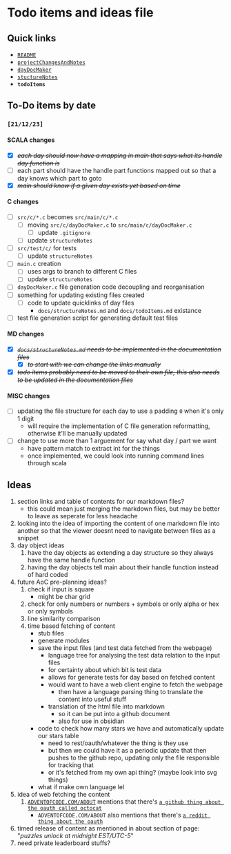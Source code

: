 # Todo items and ideas file

## Quick links
* [`README`](./README.md)
* [`projectChangesAndNotes`](./projectChangesAndNotes.md)
* [`dayDocMaker`](./dayDocMaker.md)
* [`stuctureNotes`](./stuctureNotes.md)
* **`todoItems`**

## To-Do items by date

### `[21/12/23]`

#### SCALA changes
- [x] ~~*each day should now have a mapping in main that says what its handle day function is*~~
- [ ] each part should have the handle part functions mapped out so that a day knows which part to goto
- [x] ~~*main should know if a given day exists yet based on time*~~

#### C changes
- [ ] `src/c/*.c` becomes `src/main/c/*.c`
    - [ ] moving `src/c/dayDocMaker.c` to `src/main/c/dayDocMaker.c`
        - [ ] update `.gitignore`
    - [ ] update `structureNotes`
- [ ] `src/test/c/` for tests
    - [ ] update `structureNotes`
- [ ] `main.c` creation
    - [ ] uses args to branch to different C files
    - [ ] update `structureNotes`
- [ ] `dayDocMaker.c` file generation code decoupling and reorganisation 
- [ ] something for updating existing files created
    - [ ] code to update quicklinks of day files
        * `docs/structureNotes.md` and `docs/todoItems.md` existance
- [ ] test file generation script for generating default test files

#### MD changes
- [x] ~~*`docs/structureNotes.md` needs to be implemented in the documentation files*~~
    - [x] ~~*to start with we can change the links manually*~~
- [x] ~~*todo items probably need to be moved to their own file, this also needs to be updated in the documentation files*~~

#### MISC changes
- [ ] updating the file structure for each day to use a padding `0` when it's only 1 digit
    * will require the implementation of C file generation reformatting, otherwise it'll be manually updated
- [ ] change to use more than 1 arguement for say what day / part we want
    * have pattern match to extract int for the things
    * once implemented, we could look into running command lines through scala

## Ideas
1. section links and table of contents for our markdown files?
    * this could mean just merging the markdown files, but may be better to leave as seperate for less headache
2. looking into the idea of importing the content of one markdown file into another so that the viewer doesnt need to navigate between files as a snippet
3. day object ideas
    1. have the day objects as extending a day structure so they always have the same handle function
    2. having the day objects tell main about their handle function instead of hard coded
4. future AoC pre-planning ideas?
    1. check if input is square
        * might be char grid
    2. check for only numbers or numbers + symbols or only alpha or hex or only symbols
    3. line similarity comparison
    4. time based fetching of content
        * stub files
        * generate modules
        * save the input files (and test data fetched from the webpage)
            - language tree for analysing the test data relation to the input files
            - for certainty about which bit is test data
            - allows for generate tests for day based on fetched content
            - would want to have a web client engine to fetch the webpage
                * then have a language parsing thing to translate the content into useful stuff
            - translation of the html file into markdown
                * so it can be put into a github document
                * also for use in obsidian
        * code to check how many stars we have and automatically update our stars table
            - need to rest/oauth/whatever the thing is they use
            - but then we could have it as a periodic update that then pushes to the github repo, updating only the file responsible for tracking that
            - or it's fetched from my own api thing? (maybe look into svg things)
        * what if make own language lel
5. idea of web fetching the content
    1. [`ADVENTOFCODE.COM/ABOUT`](https://adventofcode.com/about) mentions that there's [`a github thing about the oauth called octocat`](https://api.github.com/users/octocat)
        * `ADVENTOFCODE.COM/ABOUT` also mentions that there's [`a reddit thing about the oauth`](https://api.reddit.com/user/reddit/about)
6. timed release of content as mentioned in about section of page: "*puzzles unlock at midnight EST/UTC-5*"
7. need private leaderboard stuffs?